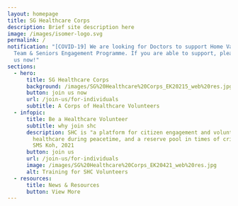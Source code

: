 ```yaml
---
layout: homepage
title: SG Healthcare Corps
description: Brief site description here
image: /images/isomer-logo.svg
permalink: /
notification: "[COVID-19] We are looking for Doctors to support Home Vaccination
  Team & Seniors Engagement Programme. If you are able to support, please join
  us now!"
sections:
  - hero:
      title: SG Healthcare Corps
      background: /images/SG%20Healthcare%20Corps_EK20215_web%20res.jpg
      button: join us now
      url: /join-us/for-individuals
      subtitle: A Corps of Healthcare Volunteers
  - infopic:
      title: Be a Healthcare Volunteer
      subtitle: why join shc
      description: SHC is "a platform for citizen engagement and volunteerism in
        healthcare during peacetime, and a reserve pool in times of crisis" -
        SMS Koh, 2021
      button: join us
      url: /join-us/for-individuals
      image: /images/SG%20Healthcare%20Corps_EK20421_web%20res.jpg
      alt: Training for SHC Volunteers
  - resources:
      title: News & Resources
      button: View More
---
```

